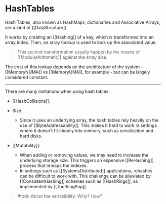 # HashTables

Hash Tables, also known as  HashMaps, dictionaries and Associative Arrays, are a kind of [[DataStructure]].

It works by creating an [[Hashing]] of a key, which is transformed into an array index. Then, an array lookup is used to look up the associated value.

> This second transformation usually happen by the means of [[ModularArithmetic]] against the array size.

The cost of this lookup depends on the architecture of the system -  [[MemoryNUMA]] vs [[MemoryUMA]], for example - but can be largely considered constant.

___

There are many limitations when using hash tables:

* [[HashCollisions]].
* Size:
  * Since it uses an underlying array, the hash tables rely heavily on the use of [[ByteAddressability]]. This makes it hard to work in settings where it doesn't fit cleanly into memory, such as serialization and hard disks.

* [[Mutability]]:
  * When adding or removing values, we may need to increase the underlying storage size. This triggers an expensive [[ReHashing]] process that remaps the indexes.
  * In settings such as [[SystemsDistributed]] applications, rehashes can be difficult to work with. This challenge can be alleviated by [[ConsistentHashing]] schemes such as [[HashRings]], as implemented by [[ToolRingPop]].

> #todo About the seriazibility: WHy? How?
